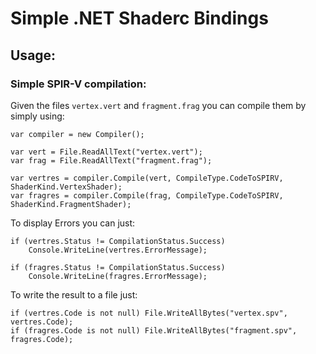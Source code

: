# Simple .NET Shaderc Bindings  

## Usage:  

### Simple SPIR-V compilation:  

Given the files `vertex.vert` and `fragment.frag` you can compile them by simply using:
```
var compiler = new Compiler();

var vert = File.ReadAllText("vertex.vert");
var frag = File.ReadAllText("fragment.frag");

var vertres = compiler.Compile(vert, CompileType.CodeToSPIRV, ShaderKind.VertexShader);
var fragres = compiler.Compile(frag, CompileType.CodeToSPIRV, ShaderKind.FragmentShader);
```

To display Errors you can just:
```
if (vertres.Status != CompilationStatus.Success)
	Console.WriteLine(vertres.ErrorMessage);

if (fragres.Status != CompilationStatus.Success)
	Console.WriteLine(fragres.ErrorMessage);
```

To write the result to a file just:
```
if (vertres.Code is not null) File.WriteAllBytes("vertex.spv", vertres.Code);
if (fragres.Code is not null) File.WriteAllBytes("fragment.spv", fragres.Code);
```
